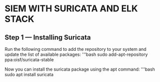 # SIEM WITH SURICATA AND ELK STACK

## Step 1 — Installing Suricata
Run the following command to add the repository to your system and update the list of available packages:
'''bash
sudo add-apt-repository ppa:oisf/suricata-stable

Now you can install the suricata package using the apt command:
'''bash
sudo apt install suricata
